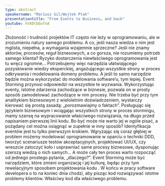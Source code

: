 ```yaml
---
type: abstract
speakername: "Mariusz Gil/Wojtek Ptak"
presentationtitle: "From Events to Business… and back"
youtube: htKDtbEwfnA
---
```

Złożoność i trudność projektów IT często nie leży w oprogramowaniu, ale w zrozumieniu natury samego problemu. A co, jeśli nasza wiedza o nim jest mglista, niepełna, a wymagania wzajemnie sprzeczne? Jeśli nie znamy aktorów, procesów, reguł biznesowych, a co gorsza, nie rozumiemy potrzeb samego klienta? Ryzyko dostarczenia niewłaściwego oprogramowania jest tu wręcz ogromne… Potrzebujemy więc narzędzia ułatwiającego pozyskiwanie wiedzy eksperckiej, angażującego wszystkie strony w proces odkrywania i modelowania domeny problemu. A jeśli to samo narzędzie będzie można wykorzystać do modelowania software’u, tym lepiej. Event Storming przynosi odpowiedzi na wszystkie te wyzwania. Wykorzystując eventy, istotne zdarzenia zachodzące w biznesie, pozwala on w prosty sposób zamodelować zachodzące w nim procesy. Nie trzeba być przy tym analitykiem biznesowym z wieloletnim doświadczeniem, wystarczy kierować się prostą zasadą: „porozmawiajmy o faktach”. Posługując się językiem biznesowym i wciągając wszystkich strony w proces stormingu, mamy szansę na wypracowanie właściwego rozwiązania, na długo przed napisaniem pierwszej linii kodu. Bo być może nie warto jej w ogóle pisać, a pożądany cel można osiągnąć w zupełnie w inny sposób? Identyfikacja eventów jest tu tylko pierwszym krokiem. Wgryzając się coraz głębiej w problem możemy modelować oprogramowanie w oparciu o techniki DDD, tworzyć scenariusze testów akceptacyjnych, projektować UI/UX, czy wreszcie zatoczyć koło i usprawniać same procesy biznesowe, dysponując szerszą wiedzą o nich samych… A może cały ten proces warto rozpocząć od jednego prostego pytania, „dlaczego?”. Event Storming może być narzędziem, które zmieni organizację i jej kulturę, będąc przy tym rewelacyjnym sposobem projektowania kodu . W końcu w pracy software developera o to na koniec dnia chodzi, aby pisząc kod rozwiązywać istotne problemy klientów. Właściwy kod dla właściwego problemu.
